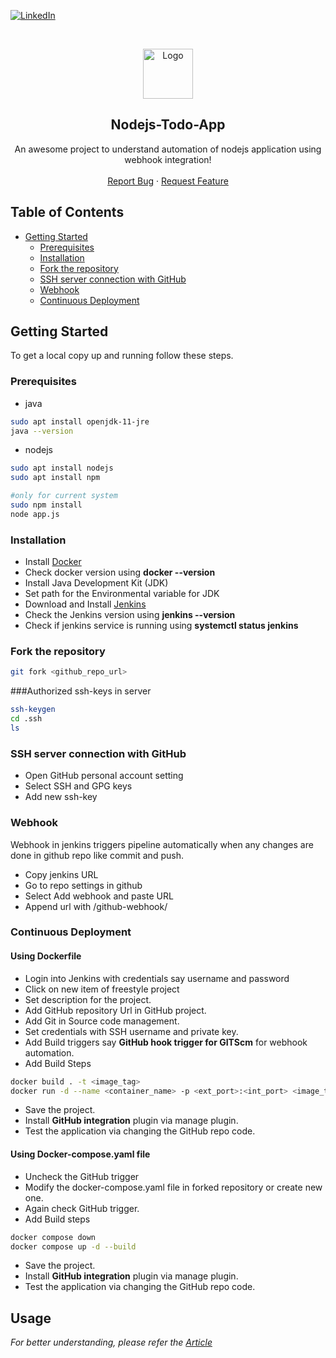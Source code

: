 [![LinkedIn](https://img.shields.io/badge/in-linkedin-magenta.svg)](https://www.linkedin.com/in/akash-zade/)

<!-- PROJECT LOGO -->
<br />
<p align="center">
  <a> <img src="https://www.vectorlogo.zone/logos/nodejs/nodejs-icon.svg" alt="Logo" width="80" height="80"> </a>
 <h2 align="center">Nodejs-Todo-App</h2>
  <p align="center">
    An awesome project to understand automation of nodejs application using webhook integration!
    <br />
    <br />
    <a href="https://github.com/AzadCloudDevOps">Report Bug</a>
    ·
    <a href="https://github.com/AzadCloudDevOps">Request Feature</a>
  </p>
</p>

<!-- TABLE OF CONTENTS -->
## Table of Contents

* [Getting Started](#getting-started)
  * [Prerequisites](#prerequisites)
  * [Installation](#installation)
  * [Fork the repository](#fork-the-repository)
  * [SSH server connection with GitHub](#ssh-server-connection-with-github)
  * [Webhook](#webhook)
  * [Continuous Deployment](#continuous-deployment)

<!-- GETTING STARTED -->
## Getting Started

To get a local copy up and running follow these steps.

### Prerequisites

* java
```bash
sudo apt install openjdk-11-jre
java --version
```
* nodejs
```bash
sudo apt install nodejs
sudo apt install npm

#only for current system
sudo npm install
node app.js
```

### Installation

* Install [Docker](https://docs.docker.com/engine/install/ubuntu/)
* Check docker version using **docker --version**
* Install Java Development Kit (JDK)
* Set path for the Environmental variable for JDK
* Download and Install [Jenkins](https://pkg.origin.jenkins.io/debian-stable/)
* Check the Jenkins version using **jenkins --version**
* Check if jenkins service is running using **systemctl status jenkins**

### Fork the repository
```bash
git fork <github_repo_url>
```

###Authorized ssh-keys in server
```bash
ssh-keygen
cd .ssh
ls
```

### SSH server connection with GitHub
* Open GitHub personal account setting
* Select SSH and GPG keys
* Add new ssh-key

### Webhook

Webhook in jenkins triggers pipeline automatically when any changes are done in github repo like commit and push.

* Copy jenkins URL 
* Go to repo settings in github
* Select Add webhook and paste URL
* Append url with /github-webhook/

### Continuous Deployment
#### Using Dockerfile
* Login into Jenkins with credentials say username and password
* Click on new item of freestyle project
* Set description for the project.
* Add GitHub repository Url in GitHub project.
* Add Git in Source code management.
* Set credentials with SSH username and private key.
* Add Build triggers say **GitHub hook trigger for GITScm** for webhook automation.
* Add Build Steps
 ```bash
 docker build . -t <image_tag>
 docker run -d --name <container_name> -p <ext_port>:<int_port> <image_tag>
 ```
* Save the project.
* Install **GitHub integration** plugin via manage plugin.
* Test the application via changing the GitHub repo code.

#### Using Docker-compose.yaml file
* Uncheck the GitHub trigger
* Modify the docker-compose.yaml file in forked repository or create new one.
* Again check GitHub trigger.
* Add Build steps
 ```bash
 docker compose down
 docker compose up -d --build
 ```
* Save the project.
* Install **GitHub integration** plugin via manage plugin.
* Test the application via changing the GitHub repo code.

<!-- USAGE EXAMPLES -->
## Usage

_For better understanding, please refer the [Article](https://akash-zade.hashnode.dev/complete-jenkins-cicd-project)_
